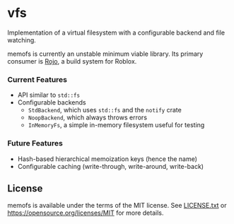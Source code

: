 # vfs
Implementation of a virtual filesystem with a configurable backend and file watching.

memofs is currently an unstable minimum viable library. Its primary consumer is [Rojo](https://github.com/rojo-rbx/rojo), a build system for Roblox.

### Current Features
* API similar to `std::fs`
* Configurable backends
    * `StdBackend`, which uses `std::fs` and the `notify` crate
    * `NoopBackend`, which always throws errors
    * `InMemoryFs`, a simple in-memory filesystem useful for testing

### Future Features
* Hash-based hierarchical memoization keys (hence the name)
* Configurable caching (write-through, write-around, write-back)

## License
memofs is available under the terms of the MIT license. See [LICENSE.txt](LICENSE.txt) or <https://opensource.org/licenses/MIT> for more details.

